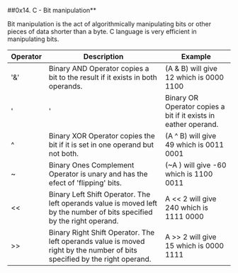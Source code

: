 ##0x14. C - Bit manipulation**

Bit manipulation is the act of algorithmically manipulating bits or other pieces of data shorter than a byte. C language is very efficient in manipulating bits.

|**Operator**|**Description**|**Example**|
|------------|---------------|-----------|
|'&'         |Binary AND Operator copies a bit to the result if it exists in both operands.|(A & B) will give 12 which is 0000 1100|
|'|'         |Binary OR Operator copies a bit if it exists in eather operand.|(A | B) will give 61 which is 0011 1101|
|^|Binary XOR Operator copies the bit if it is set in one operand but not both.|(A ^ B) will give 49 which is 0011 0001|
|~|Binary Ones Complement Operator is unary and has the efect of 'flipping' bits.|(~A ) will give -60 which is 1100 0011|
|<<|Binary Left Shift Operator. The left operands value is moved left by the number of bits specified by the right operand.|A << 2 will give 240 which is 1111 0000|
|>>|Binary Right Shift Operator. The left operands value is moved right by the number of bits specified by the right operand.|A >> 2 will give 15 which is 0000 1111|


